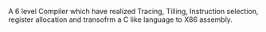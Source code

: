 A 6 level Compiler which have realized Tracing, Tilling, Instruction selection, register allocation and transofrm a C like language to X86 assembly.

